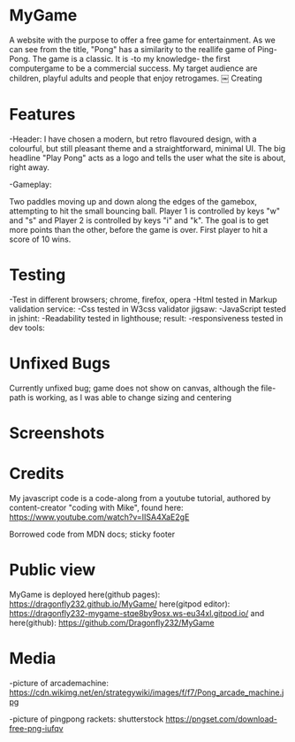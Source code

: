 # MyGame
A website with the purpose to offer a free game for entertainment.
As we can see from the title, "Pong" has a similarity to the reallife game of Ping-Pong.
The game is a classic. It is -to my knowledge- the first computergame to be a commercial success.
My target audience are children, playful adults and people that enjoy retrogames.
￼
Creating
# Features

 -Header:
I have chosen a modern, but retro flavoured design, with a colourful, but still pleasant theme and a straightforward, minimal UI. The big headline "Play Pong" acts as a logo and 
tells the user what the site is about, right away.

 -Gameplay:
 
Two paddles moving up and down along the edges of the gamebox, attempting to hit the small bouncing ball.
Player 1 is controlled by keys "w" and "s" and Player 2 is controlled by keys "i" and "k".
The goal is to get more points than the other, before the game is over. 
First player to hit a score of 10 wins.


# Testing
 -Test in different browsers; chrome, firefox, opera
 -Html tested in Markup validation service:
 -Css tested in W3css validator jigsaw:
 -JavaScript tested in jshint:
 -Readability tested in lighthouse; result:
 -responsiveness tested in dev tools:


# Unfixed Bugs
Currently unfixed bug; game does not show on canvas, although the file-path is working, as I was able to change sizing and centering

# Screenshots

# Credits
My javascript code is a code-along from a youtube tutorial, authored by content-creator "coding with Mike", found here:
https://www.youtube.com/watch?v=IISA4XaE2gE

Borrowed code from MDN docs; sticky footer

# Public view
MyGame is deployed here(github pages): https://dragonfly232.github.io/MyGame/  here(gitpod editor): https://dragonfly232-mygame-stqe8by9osx.ws-eu34xl.gitpod.io/ and here(github): https://github.com/Dragonfly232/MyGame

# Media

-picture of arcademachine: https://cdn.wikimg.net/en/strategywiki/images/f/f7/Pong_arcade_machine.jpg

-picture of pingpong rackets: shutterstock https://pngset.com/download-free-png-iufqv